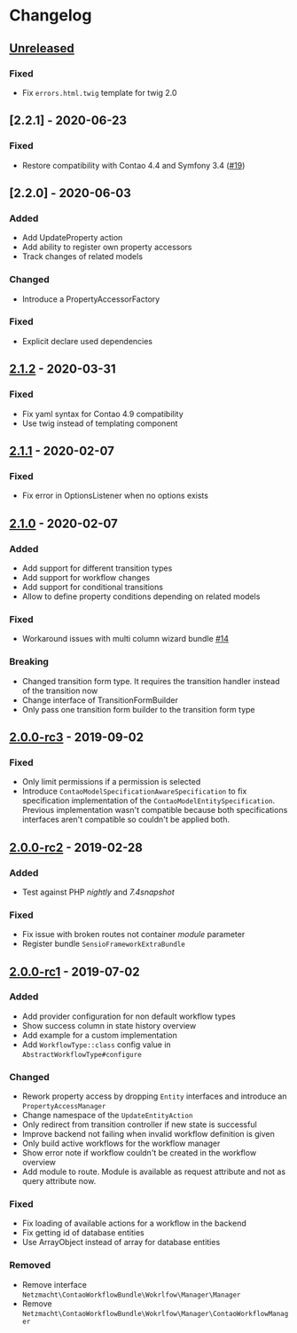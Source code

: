 # Changelog

## [Unreleased]

### Fixed
 
 - Fix `errors.html.twig` template for twig 2.0

## [2.2.1] - 2020-06-23

### Fixed
 - Restore compatibility with Contao 4.4 and Symfony 3.4 ([#19](https://github.com/netzmacht/contao-workflow/issues/19))

## [2.2.0] - 2020-06-03

### Added

 - Add UpdateProperty action
 - Add ability to register own property accessors
 - Track changes of related models
 
### Changed
 - Introduce a PropertyAccessorFactory
 
### Fixed

 - Explicit declare used dependencies 

## [2.1.2] - 2020-03-31

### Fixed

 - Fix yaml syntax for Contao 4.9 compatibility
 - Use twig instead of templating component

## [2.1.1] - 2020-02-07

### Fixed

 - Fix error in OptionsListener when no options exists

## [2.1.0] - 2020-02-07

### Added

 - Add support for different transition types
 - Add support for workflow changes
 - Add support for conditional transitions
 - Allow to define property conditions depending on related models
 
### Fixed

 - Workaround issues with multi column wizard bundle [#14](https://github.com/netzmacht/contao-workflow/issues/14)

### Breaking

 - Changed transition form type. It requires the transition handler instead of the transition now
 - Change interface of TransitionFormBuilder
 - Only pass one transition form builder to the transition form type

## [2.0.0-rc3] - 2019-09-02

### Fixed
 
 - Only limit permissions if a permission is selected 
 - Introduce `ContaoModelSpecificationAwareSpecification` to fix specification implementation of the 
   `ContaoModelEntitySpecification`. Previous implementation wasn't compatible because both specifications interfaces
   aren't compatible so couldn't be applied both.

## [2.0.0-rc2] - 2019-02-28

### Added
 
  - Test against PHP *nightly* and *7.4snapshot*

### Fixed

  - Fix issue with broken routes not container *module* parameter
  - Register bundle `SensioFrameworkExtraBundle`

## [2.0.0-rc1] - 2019-07-02

### Added

 - Add provider configuration for non default workflow types
 - Show success column in state history overview
 - Add example for a custom implementation
 - Add `WorkflowType::class` config value in `AbstractWorkflowType#configure`
 
### Changed

 - Rework property access by dropping `Entity` interfaces and introduce an `PropertyAccessManager`
 - Change namespace of the `UpdateEntityAction`
 - Only redirect from transition controller if new state is successful
 - Improve backend not failing when invalid workflow definition is given
 - Only build active workflows for the workflow manager
 - Show error note if workflow couldn't be created in the workflow overview
 - Add module to route. Module is available as request attribute and not as query attribute now.
 
### Fixed

 - Fix loading of available actions for a workflow in the backend
 - Fix getting id of database entities 
 - Use ArrayObject instead of array for database entities
 
### Removed

 - Remove interface `Netzmacht\ContaoWorkflowBundle\Wokrlfow\Manager\Manager`
 - Remove `Netzmacht\ContaoWorkflowBundle\Wokrlfow\Manager\ContaoWorkflowManager`

[Unreleased]: https://github.com/netzmacht/contao-workflow/compare/master...develop
[2.1.2]: https://github.com/netzmacht/contao-workflow/compare/2.0.1...2.1.2
[2.1.1]: https://github.com/netzmacht/contao-workflow/compare/2.0.0...2.1.1
[2.1.0]: https://github.com/netzmacht/contao-workflow/compare/2.0.0-rc3...2.1.0
[2.0.0-rc3]: https://github.com/netzmacht/contao-workflow/compare/2.0.0-rc2...2.0.0-rc3
[2.0.0-rc2]: https://github.com/netzmacht/contao-workflow/compare/2.0.0-rc1...2.0.0-rc2
[2.0.0-rc1]: https://github.com/netzmacht/contao-workflow/compare/2.0.0-beta1...2.0.0-rc1
